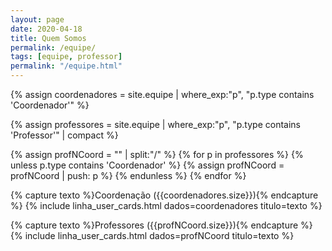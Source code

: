 ```yaml
---
layout: page
date: 2020-04-18
title: Quem Somos
permalink: /equipe/
tags: [equipe, professor]
permalink: "/equipe.html"
---
```

{% assign coordenadores = site.equipe  | where_exp:"p", "p.type contains 'Coordenador'"  %}

{% assign professores = site.equipe | where_exp:"p", "p.type contains 'Professor'" | compact  %}

{% assign profNCoord = "" | split:"/" %}
{% for p in professores %}
	{% unless p.type contains 'Coordenador'  %}
		{% assign profNCoord = profNCoord | push: p %}
	{% endunless %}
{% endfor %}

{% capture texto %}Coordenação ({{coordenadores.size}}){% endcapture %}
{% include linha_user_cards.html dados=coordenadores titulo=texto %}

{% capture texto %}Professores ({{profNCoord.size}}){% endcapture %}
{% include linha_user_cards.html dados=profNCoord titulo=texto %}
